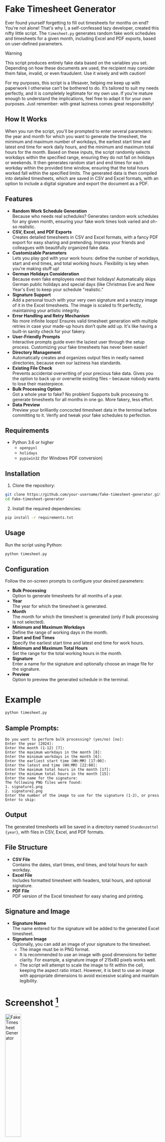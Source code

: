 # Fake Timesheet Generator
Ever found yourself forgetting to fill out timesheets for months on end? You're not alone! That's why I, a self-confessed lazy developer, created this nifty little script. The `timesheet.py` generates random fake work schedules and timesheets for a given month, including Excel and PDF exports, based on user-defined parameters.

> [!WARNING]
> This script produces entirely fake data based on the variables you set. Depending on how these documents are used, the recipient may consider them false, invalid, or even fraudulent. Use it wisely and with caution!

For my purposes, this script is a lifesaver, helping me keep up with paperwork I otherwise can't be bothered to do. It’s tailored to suit my needs perfectly, and it is completely legitimate for my own use. If you're mature enough to understand the implications, feel free to adapt it for your own purposes. Just remember: with great laziness comes great responsibility!

## How It Works
When you run the script, you'll be prompted to enter several parameters: the year and month for which you want to generate the timesheet, the minimum and maximum number of workdays, the earliest start time and latest end time for work daily hours, and the minimum and maximum total hours for the month. Based on these inputs, the script randomly selects workdays within the specified range, ensuring they do not fall on holidays or weekends. It then generates random start and end times for each workday within the provided time window, ensuring that the total hours worked fall within the specified limits. The generated data is then compiled into detailed timesheets, which are saved in CSV and Excel formats, with an option to include a digital signature and export the document as a PDF.

## Features
- **Random Work Schedule Generation**<br>Because who needs real schedules? Generates random work schedules for any given month, ensuring your fake work times look varied and oh-so realistic.
- **CSV, Excel, and PDF Exports**<br>Creates detailed timesheets in CSV and Excel formats, with a fancy PDF export for easy sharing and pretending. Impress your friends and colleagues with beautifully organized fake data.
- **Customizable Parameters**<br>Lets you play god with your work hours: define the number of workdays, start and end times, and total working hours. Flexibility is key when you're making stuff up!
- **German Holidays Consideration**<br>Because even fake employees need their holidays! Automatically skips German public holidays and special days (like Christmas Eve and New Year's Eve) to keep your schedule "realistic."
- **Signature Support**<br>Add a personal touch with your very own signature and a snazzy image of it in the Excel timesheets. The image is scaled to fit perfectly, maintaining your artistic integrity.
- **Error Handling and Retry Mechanism**<br>No more infinite loops! Ensures valid timesheet generation with multiple retries in case your made-up hours don’t quite add up. It's like having a built-in sanity check for your fakery.
- **User-Friendly Prompts**<br>Interactive prompts guide even the laziest user through the setup process. Customizing your fake timesheets has never been easier!
- **Directory Management**<br>Automatically creates and organizes output files in neatly named directories, because even our laziness has standards.
- **Existing File Check**<br>Prevents accidental overwriting of your precious fake data. Gives you the option to back up or overwrite existing files – because nobody wants to lose their masterpiece.
- **Bulk Processing Option**<br>Got a whole year to fake? No problem! Supports bulk processing to generate timesheets for all months in one go. More fakery, less effort.
- **Data Preview**<br>Preview your brilliantly concocted timesheet data in the terminal before committing to it. Verify and tweak your fake schedules to perfection.

## Requirements
- Python 3.6 or higher
    - `openpyxl`
    - `holidays`
    - `pypiwin32` (for Windows PDF conversion)

## Installation

1. Clone the repository:
```bash
git clone https://github.com/your-username/fake-timesheet-generator.git
cd fake-timesheet-generator
```

2. Install the required dependencies:
```bash
pip install -r requirements.txt
```

## Usage
Run the script using Python:
```bash
python timesheet.py
```

## Configuration
Follow the on-screen prompts to configure your desired parameters:

- **Bulk Processing**<br>Option to generate timesheets for all months of a year.
- **Year**<br>The year for which the timesheet is generated.
- **Month**<br>The month for which the timesheet is generated (only if bulk processing is not selected).
- **Minimum and Maximum Workdays**<br>Define the range of working days in the month.
- **Start and End Times**<br>Specify the earliest start time and latest end time for work hours.
- **Minimum and Maximum Total Hours**<br>Set the range for the total working hours in the month.
- **Signature**<br>Enter a name for the signature and optionally choose an image file for the signature.
- **Preview**<br>Option to preview the generated schedule in the terminal.

# Example
```bash
python timesheet.py
```

## Sample Prompts:
```
Do you want to perform bulk processing? (yes/no) [no]:
Enter the year [2024]:
Enter the month (1-12) [7]:
Enter the maximum workdays in the month [8]:
Enter the minimum workdays in the month [6]:
Enter the earliest start time (HH:MM) [17:00]:
Enter the latest end time (HH:MM) [22:00]:
Enter the maximum total hours in the month [17]:
Enter the minimum total hours in the month [15]:
Enter the name for the signature:
The following PNG files were found:
1. signature1.png
2. signature2.png
Enter the number of the image to use for the signature (1-2), or press Enter to skip:
```

## Output
The generated timesheets will be saved in a directory named `Stundenzettel {year}`, with files in CSV, Excel, and PDF formats.

## File Structure
- **CSV File**<br>Contains the dates, start times, end times, and total hours for each workday.
- **Excel File**<br>Includes formatted timesheet with headers, total hours, and optional signature.
- **PDF File**<br>PDF version of the Excel timesheet for easy sharing and printing.

## Signature and Image
- **Signature Name**<br>The name entered for the signature will be added to the generated Excel timesheet.
- **Signature Image**<br>Optionally, you can add an image of your signature to the timesheet.
    - The image must be in PNG format.
    - It is recommended to use an image with good dimensions for better clarity. For example, a signature image of 215x80 pixels works well.
    - The script will attempt to scale the image to fit within the cell, keeping the aspect ratio intact. However, it is best to use an image with appropriate dimensions to avoid excessive scaling and maintain legibility.

# Screenshot [^1]
<img src="https://github.com/ot2i7ba/FTGenerator/blob/main/assets/screenshot.png" width="32%" alt="Fake Timesheet Generator"> 

___

# License
This project is licensed under the **[MIT license](https://github.com/ot2i7ba/FTGenerator/blob/main/LICENSE)**, providing users with flexibility and freedom to use and modify the software according to their needs.

# Contributing
Contributions are welcome! Please fork the repository and submit a pull request for review.

# Disclaimer
This project is provided without warranties. Users are advised to review the accompanying license for more information on the terms of use and limitations of liability.

# Conclusion
Let's be honest: I'm way too lazy to fill out timesheets regularly. I mean, I've been known to forget them for months, sometimes even years! Instead of torturing myself with manually creating Excel tables and saving them as PDFs, I built this nifty little helper. It's customized to my needs, which is why the generated files are in German.

Full disclosure: I'm not a professional programmer. I'm just a lazy, forgetful, and somewhat scatterbrained guy who hates paperwork. So, if you find any bugs or glitches, feel free to laugh, cry, or let me know. And don't be surprised if you see this README.md changing frequently—I keep having to fix and update it because, well, I'm me.

But seriously, if you're as forgetful (or lazy) as I am, this script might just save your day (and your sanity)!

[^1]: The signature on the screenshot was made with the font Photograph Signature by [Yadhie Setiawan](https://www.dafont.com/de/photograph-signature.font?text=Fake+Timesheet).